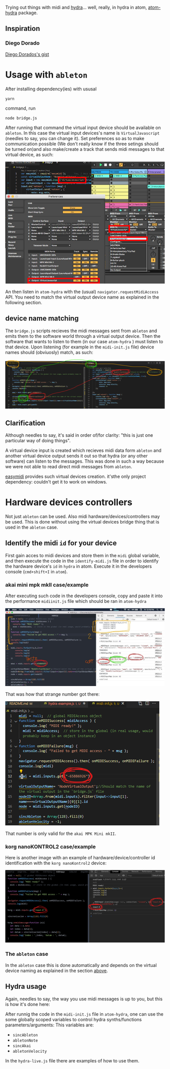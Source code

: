 Trying out things with midi and [hydra](https://hydra.ojack.xyz/)... well, really, in hydra in atom, [atom-hydra](https://github.com/ojack/atom-hydra) package.

## Inspiration

### Diego Dorado

[Diego Dorados's gist](https://gist.github.com/diegodorado/dba8791968893b2d321b744b7fb07908)

# Usage with `ableton`

After installing dependency(ies) with ususal 

```
yarn
``` 
command, run

 ```
 node bridge.js
 ```

After running that command the virtual input device should be available on `ableton`. In this case the virtual input devices's name is `VirtualJavascript` (needles to say, you can change it). Set preferences so as to make communication possible (We don't really know if the three setings should be turned on)and also make/create a track that sends midi messages to that virtual device, as such:

![virtual input ableton node javascript](./images/virtual-input-ableton-node-javascript.png)


An then listen in `atom-hydra` with the (usual) `navigator.requestMidiAccess` API. You need to match the virtual output device name as explained in the following section.

## device name matching

The `bridge.js` scripts recieves the midi messages sent from `ableton` and emits them to the software world through a virtual output device. Then the software that wants to listen to them (in our case `atom-hydra` ) must listen to that device. Upon listening (for example in the `midi-init.js` file) device names should (obviuosly) match, as such:

![device and or device name matching](./images/port-device-name-matching.png)

## Clarification
Although needles to say, it's said in order of/for clarity: "this is just one particular way of doing things".

A virtual device input is created which recieves midi data form `ableton` and another virtual device output sends it out so that hydra (or any other software) can listen to the messages. This was done in such a  way because we were not able to read direct midi messages from `ableton`.

[easymidi](https://github.com/dinchak/node-easymidi) provides such virtual devices creation. it'sthe only project dependency: couldn't get it to work on windows.
# Hardware devices controllers

Not just `ableton` can be used. Also midi hardware/devices/controllers may be used. This is done without using the virtual devices bridge thing that is used in the `ableton` case.

## Identify the midi `id` for your device

First gain acces to midi devices and store them in the `midi` global variable, and then execute the code in the `identify-midi.js` file in order to identify the hardware device's `id` in `hydra` in atom. Execute it in the developers console (`cmd+shift+I` in `atom`).

### akai mini mpk mkII case/example

After executing such code in the developers console, copy and paste it into the performance `midiinit.js` file which should be ran in `atom-hydra`

![akai mini mpk mkII midi id identification](./images/akai-mini-mpk-mkII.jpeg)

That was how that strange number got there:

![hardware device id](./images/hardware-device-id.png)

That number is only valid for the `akai MPK Mini mkII`.

### korg nanoKONTROL2 case/example

Here is another image with an example of hardware/device/controller id identification with the `korg nanoKontrol2` device:

![korg nanoKONTRL2 midi id identitification](./images/korg-nanoKONTROL2.png)

### The `ableton` case

In the `ableton` case this is done automatically and depends on the virtual device naming as explained in the section [above](#device-name-matching).

## Hydra usage

Again, needles to say, the way you use midi messages is up to you, but this is how it's done here:

After runnig the code in the `midi-init.js` file in `atom-hydra`, one can use the some globally scoped variables to control hydra synths/functions parameters/arguments: This variables are:

-  `sincAbleton`
-  `abletonNote`
-  `sincAkai`
-  `abletonVelocity`

In the `hydra-live.js` file there are examples of how to use them.
